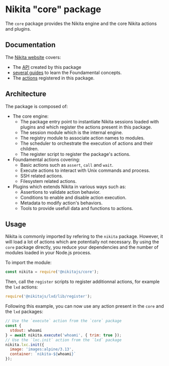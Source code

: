 
# Nikita "core" package

The `core` package provides the Nikita engine and the core Nikita actions and plugins.

## Documentation

The [Nikita website](https://nikita.js.org/) covers:
* The [API](https://nikita.js.org/current/api/) created by this package
* [several guides](https://nikita.js.org/current/guide/) to learn the Foundamental concepts.
* The [actions](https://nikita.js.org/current/packages/core/) registered in this package.

## Architecture

The package is composed of:

* The core engine:
  * The package entry point to instantiate Nikita sessions loaded with plugins and which register the actions present in this package.
  * The session module which is the internal engine.
  * The registry module to associate action names to modules.
  * The scheduler to orchestrate the execution of actions and their children.
  * The register script to register the package's actions.
* Foundamental actions covering:
  * Basic actions such as `assert`, `call` and `wait`.
  * Execute actions to interact with Unix commands and process.
  * SSH related actions.
  * Filesystem related actions.
* Plugins which extends Nikita in various ways such as:
  * Assertions to validate action behavior.
  * Conditions to enable and disable action execution.
  * Metadata to modify action's behaviors.
  * Tools to provide usefull data and functions to actions.

## Usage

Nikita is commonly imported by refering to the `nikita` package. However, it will load a lot of actions which are potentially not necessary. By using the `core` package directly, you reduce your dependencies and the number of modules loaded in your Node.js process.

To import the module:

```js
const nikita = require('@nikitajs/core');
```

Then, call the `register` scripts to register additionnal actions, for example the `lxd` actions:

```js
require('@nikitajs/lxd/lib/register');
```

Following this example, you can now use any action present in the `core` and the `lxd` packages:

```js
// Use the `execute` action from the `core` package
const {
  stdout: whoami
} = await nikita.execute('whoami', { trim: true });
// Use the `lxc.init` action from the `lxd` package
nikita.lxc.init({
  image: 'images:alpine/3.13',
  container: `nikita-${whoami}`
});
```
